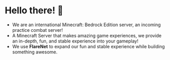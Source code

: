 # Hello there! :wave:
- We are an international Minecraft: Bedrock Edition server, an incoming practice combat server!
- A Minecraft Server that makes amazing game experiences, we provide an in-depth, fun, and stable experience into your gameplay!
- We use **FlareNet** to expand our fun and stable experience while building something awesome.
